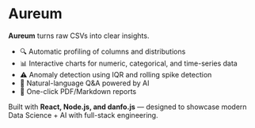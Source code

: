 # Aureum

**Aureum** turns raw CSVs into clear insights.  
- 🔍 Automatic profiling of columns and distributions  
- 📊 Interactive charts for numeric, categorical, and time-series data  
- ⚠️ Anomaly detection using IQR and rolling spike detection  
- 💬 Natural-language Q&A powered by AI  
- 📝 One-click PDF/Markdown reports  

Built with **React, Node.js, and danfo.js** — designed to showcase modern Data Science + AI with full-stack engineering.
